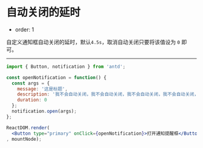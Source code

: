 # 自动关闭的延时

- order: 1

自定义通知框自动关闭的延时，默认`4.5s`，取消自动关闭只要将该值设为 `0` 即可。

---

````jsx
import { Button, notification } from 'antd';

const openNotification = function() {
  const args = {
    message: '这是标题',
    description: '我不会自动关闭，我不会自动关闭，我不会自动关闭，我不会自动关闭，我不会自动关闭，我不会自动关闭，我不会自动关闭',
    duration: 0
  };
  notification.open(args);
};

ReactDOM.render(
  <Button type="primary" onClick={openNotification}>打开通知提醒框</Button>
, mountNode);
````
